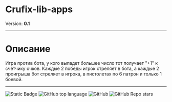 # Crufix-lib-apps
Version: **0.1**
****
# Описание
Игра против бота, у кого выпадет большее число тот получает "+1" к счётчику очков. Каждые 2 победы игрок стреляет в бота, а каждые 2 проигрыша бот стреляет в игрока, в пистолетах по 6 патрон и только 1 боевой.
****
![Static Badge](https://img.shields.io/badge/Crufix-Lib_Apps-Oxygen)
![GitHub top language](https://img.shields.io/github/languages/top/GoodVaib/Crufix-lib-apps)
![GitHub](https://img.shields.io/github/license/GoodVaib/Crufix-lib-apps)
![GitHub Repo stars](https://img.shields.io/github/stars/GoodVaib/Crufix-lib-apps)
